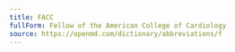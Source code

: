 ```yaml
---
title: FACC
fullForm: Fellow of the American College of Cardiology
source: https://openmd.com/dictionary/abbreviations/f
---
```

